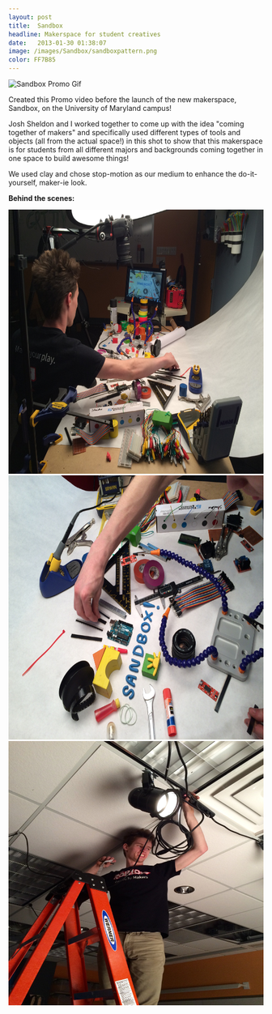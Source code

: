 ```yaml
---
layout: post
title:  Sandbox
headline: Makerspace for student creatives
date:   2013-01-30 01:38:07
image: /images/Sandbox/sandboxpattern.png
color: FF7B85
---
```

<img src="/images/Sandbox/Sandbox.gif" width="696px" height="522px" alt="Sandbox Promo Gif" class="shadow" />

Created this Promo video before the launch of the new makerspace, Sandbox, on the University of Maryland campus!

Josh Sheldon and I worked together to come up with the idea "coming together of makers" and specifically used different types of tools and objects (all from the actual space!) in this shot to show that this makerspace is for students from all different majors and backgrounds coming together in one space to build awesome things!

We used clay and chose stop-motion as our medium to enhance the do-it-yourself, maker-ie look.

<b>Behind the scenes:</b>

<img src="/images/Sandbox/sandbox-01.JPG" width="696px" height="522px" alt="Sandbox 01" class="shadow" />

<img src="/images/Sandbox/sandbox-03.JPG" width="696px" height="522px" alt="Sandbox 03" class="shadow" />

<img src="/images/Sandbox/sandbox-04.jpg" width="696px" height="522px" alt="Sandbox 04" class="shadow" />
